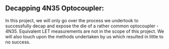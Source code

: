 ## Decapping 4N35 Optocoupler:
In this project, we will only go over the process we undertook to successfully decap and expose the die of a rather common optocoupler - 4N35. Equivalent LET measurements are not in the scope of this project. We will also touch upon the methods undertaken by us which resulted in little to no success.
